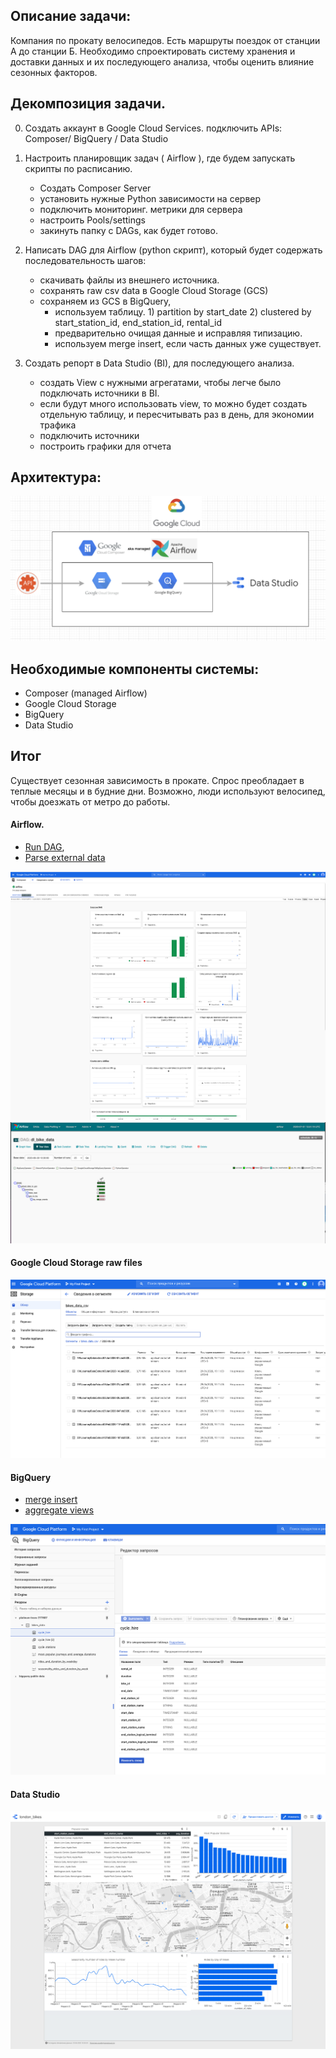 ## Описание задачи: 

Компания по прокату велосипедов. Есть маршруты поездок от станции А до станции Б. 
Необходимо спроектировать систему хранения и доставки данных и их последующего анализа, 
чтобы оценить влияние сезонных факторов.

## Декомпозиция задачи.

0. Создать аккаунт в Google Cloud Services. подключить APIs: Composer/ BigQuery / Data Studio 
1. Настроить планировщик задач ( Airflow ), где будем запускать скрипты по расписанию.
    - Создать Composer Server
    - установить нужные Python зависимости на сервер 
    - подключить мониторинг. метрики для сервера
    - настроить Pools/settings
    - закинуть папку с DAGs, как будет готово.
    
2. Написать DAG для Airflow (python скрипт), который будет содержать последовательность шагов:
    - скачивать файлы из внешнего источника.
    - сохранять raw csv data в Google Cloud Storage (GCS)
    - сохраняем из GCS в BigQuery, 
        - используем таблицу. 1) partition by start_date 2) clustered by start_station_id, end_station_id, rental_id
        - предварительно очищая данные и исправляя типизацию.
        - используем merge insert, если часть данных уже существует.
    
3. Создать репорт в Data Studio (BI), для последующего анализа.
    - создать View с нужными агрегатами, чтобы легче было подключать источники в BI. 
    - если будут много использовать view, то можно будет  создать отдельную таблицу, и пересчитывать раз в день, для экономии трафика 
    - подключить источники
    - построить графики для отчета

## Архитектура:
![Архитектура](https://github.com/achicha/otus-de-2020-02/blob/master/final_project/screenshots/architecture.png)

## Необходимые компоненты системы:

- Composer (managed Airflow)
- Google Cloud Storage
- BigQuery 
- Data Studio

## Итог

Существует сезонная зависимость в прокате. Спрос преобладает в теплые месяцы и в будние дни.
Возможно, люди используют велосипед, чтобы доезжать от метро до работы. 

#### Airflow. 

- [Run DAG](https://github.com/achicha/otus-de-2020-02/blob/master/final_project/dags/run_dag.py), 
- [Parse external data](https://github.com/achicha/otus-de-2020-02/blob/master/final_project/dags/fetch_data.py)

![metrics ](https://github.com/achicha/otus-de-2020-02/blob/master/final_project/screenshots/composer_metrics.png)
![webUI](https://github.com/achicha/otus-de-2020-02/blob/master/final_project/screenshots/airflow_webui.png)

#### Google Cloud Storage raw files

![gcs raw files](https://github.com/achicha/otus-de-2020-02/blob/master/final_project/screenshots/gcs_raw_files.png)

#### BigQuery

- [merge insert](https://github.com/achicha/otus-de-2020-02/blob/master/final_project/dags/merge_tables_sql.py)
- [aggregate views](https://github.com/achicha/otus-de-2020-02/tree/master/final_project/sql)

![gcs raw files](https://github.com/achicha/otus-de-2020-02/blob/master/final_project/screenshots/bigquery_schema.png)

#### Data Studio
![gcs raw files](https://github.com/achicha/otus-de-2020-02/blob/master/final_project/screenshots/datastudio.png)